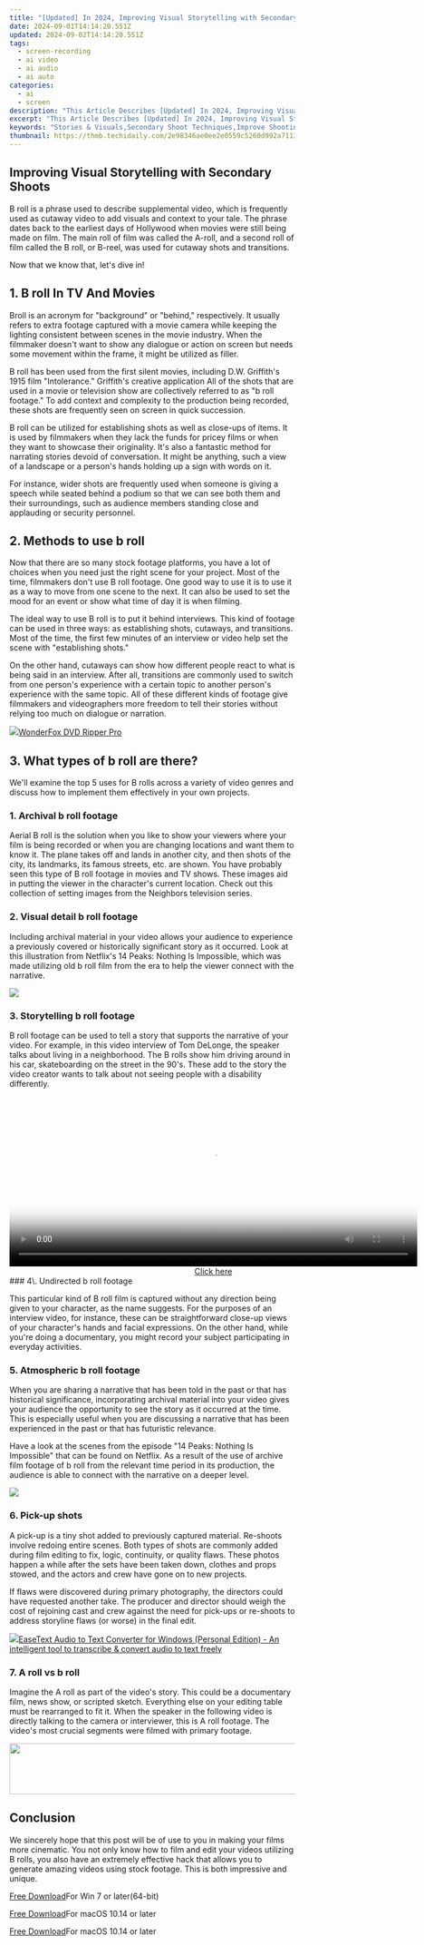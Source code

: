 ```yaml
---
title: "[Updated] In 2024, Improving Visual Storytelling with Secondary Shoots"
date: 2024-09-01T14:14:20.551Z
updated: 2024-09-02T14:14:20.551Z
tags: 
  - screen-recording
  - ai video
  - ai audio
  - ai auto
categories: 
  - ai
  - screen
description: "This Article Describes [Updated] In 2024, Improving Visual Storytelling with Secondary Shoots"
excerpt: "This Article Describes [Updated] In 2024, Improving Visual Storytelling with Secondary Shoots"
keywords: "Stories & Visuals,Secondary Shoot Techniques,Improve Shooting Skills,Enhanced Cinematic Shots,Creative Storytelling,Narrative Filmmaking,VFX Integration Art,Visual Storytelling,Secondary Shoot Skills,Enhance Cinematic Techniques,Creative Shooting Art,Storytelling VFX,Improved Visuals Narrate"
thumbnail: https://thmb.techidaily.com/2e98346ae0ee2e0559c5260d992a7113232d0df75bda10dff9dc91899db94103.jpg
---
```


## Improving Visual Storytelling with Secondary Shoots

B roll is a phrase used to describe supplemental video, which is frequently used as cutaway video to add visuals and context to your tale. The phrase dates back to the earliest days of Hollywood when movies were still being made on film. The main roll of film was called the A-roll, and a second roll of film called the B roll, or B-reel, was used for cutaway shots and transitions.

Now that we know that, let's dive in!

## 1\. B roll In TV And Movies

Broll is an acronym for "background" or "behind," respectively. It usually refers to extra footage captured with a movie camera while keeping the lighting consistent between scenes in the movie industry. When the filmmaker doesn't want to show any dialogue or action on screen but needs some movement within the frame, it might be utilized as filler.

B roll has been used from the first silent movies, including D.W. Griffith's 1915 film "Intolerance." Griffith's creative application All of the shots that are used in a movie or television show are collectively referred to as "b roll footage." To add context and complexity to the production being recorded, these shots are frequently seen on screen in quick succession.

B roll can be utilized for establishing shots as well as close-ups of items. It is used by filmmakers when they lack the funds for pricey films or when they want to showcase their originality. It's also a fantastic method for narrating stories devoid of conversation. It might be anything, such a view of a landscape or a person's hands holding up a sign with words on it.

For instance, wider shots are frequently used when someone is giving a speech while seated behind a podium so that we can see both them and their surroundings, such as audience members standing close and applauding or security personnel.

## 2\. Methods to use b roll

Now that there are so many stock footage platforms, you have a lot of choices when you need just the right scene for your project. Most of the time, filmmakers don't use B roll footage. One good way to use it is to use it as a way to move from one scene to the next. It can also be used to set the mood for an event or show what time of day it is when filming.

The ideal way to use B roll is to put it behind interviews. This kind of footage can be used in three ways: as establishing shots, cutaways, and transitions. Most of the time, the first few minutes of an interview or video help set the scene with "establishing shots."

On the other hand, cutaways can show how different people react to what is being said in an interview. After all, transitions are commonly used to switch from one person's experience with a certain topic to another person's experience with the same topic. All of these different kinds of footage give filmmakers and videographers more freedom to tell their stories without relying too much on dialogue or narration.

<!-- affiliate ads begin -->
<a href="https://secure.2checkout.com/order/checkout.php?PRODS=3922934&QTY=1&AFFILIATE=108875&CART=1"><img src="https://secure.avangate.com/images/merchant/4b0a0290ad7df100b77e86839989a75e/products/ripperpro.png" border="0">WonderFox DVD Ripper Pro</a>
<!-- affiliate ads end -->
## 3\. What types of b roll are there?

We'll examine the top 5 uses for B rolls across a variety of video genres and discuss how to implement them effectively in your own projects.

### 1\. Archival b roll footage

Aerial B roll is the solution when you like to show your viewers where your film is being recorded or when you are changing locations and want them to know it. The plane takes off and lands in another city, and then shots of the city, its landmarks, its famous streets, etc. are shown. You have probably seen this type of B roll footage in movies and TV shows. These images aid in putting the viewer in the character's current location. Check out this collection of setting images from the Neighbors television series.

### 2\. Visual detail b roll footage

Including archival material in your video allows your audience to experience a previously covered or historically significant story as it occurred. Look at this illustration from Netflix's 14 Peaks: Nothing Is Impossible, which was made utilizing old b roll film from the era to help the viewer connect with the narrative.

<!-- affiliate ads begin -->
<a href="https://estore.winxdvd.com/order/checkout.php?PRODS=4081991&QTY=1&AFFILIATE=108875&CART=1"><img src="https://www.winxdvd.com/affiliate/new-banner/wt-500x500.jpg" border="0"></a>
<!-- affiliate ads end -->
### 3\. Storytelling b roll footage

B roll footage can be used to tell a story that supports the narrative of your video. For example, in this video interview of Tom DeLonge, the speaker talks about living in a neighborhood. The B rolls show him driving around in his car, skateboarding on the street in the 90's. These add to the story the video creator wants to talk about not seeing people with a disability differently.

<!-- affiliate ads begin -->
<span id="1993650">
					<video width="720" height="300" style="cursor:pointer"
           poster="//a.impactradius-go.com/display-clicktoplayimage/1993650.jpeg"
           onclick="if(!this.playClicked){this.play();this.setAttribute('controls',true);this.playClicked=true;}">
	   <source src="//a.impactradius-go.com/display-ad/22993-1993650">
	   <img src="//a.impactradius-go.com/display-clicktoplayimage/1993650.jpeg" style="border: none; height: 100%; width: 100%; object-fit: contain">
	</video>
	<div style="width:720px;text-align:center"><a href="javascript:window.open(decodeURIComponent('https%3A%2F%2Fhomestyler.sjv.io%2Fc%2F5597632%2F1993650%2F22993'), '_blank');void(0);">Click here</a></div>
</span>
<img height="0" width="0" src="https://imp.pxf.io/i/5597632/1993650/22993" style="position:absolute;visibility:hidden;" border="0" />
<!-- affiliate ads end -->
### 4\. Undirected b roll footage

This particular kind of B roll film is captured without any direction being given to your character, as the name suggests. For the purposes of an interview video, for instance, these can be straightforward close-up views of your character's hands and facial expressions. On the other hand, while you're doing a documentary, you might record your subject participating in everyday activities.

### 5\. Atmospheric b roll footage

When you are sharing a narrative that has been told in the past or that has historical significance, incorporating archival material into your video gives your audience the opportunity to see the story as it occurred at the time. This is especially useful when you are discussing a narrative that has been experienced in the past or that has futuristic relevance.

Have a look at the scenes from the episode "14 Peaks: Nothing Is Impossible" that can be found on Netflix. As a result of the use of archive film footage of b roll from the relevant time period in its production, the audience is able to connect with the narrative on a deeper level.

<!-- affiliate ads begin -->
<a href="https://shop.incomedia.eu/order/checkout.php?PRODS=39655089&QTY=1&AFFILIATE=108875&CART=1"><img src="https://incomedia.eu/files/images/affiliates/wa/01_WA_728x90.jpg" border="0"></a>
<!-- affiliate ads end -->
### 6\. Pick-up shots

A pick-up is a tiny shot added to previously captured material. Re-shoots involve redoing entire scenes. Both types of shots are commonly added during film editing to fix, logic, continuity, or quality flaws. These photos happen a while after the sets have been taken down, clothes and props stowed, and the actors and crew have gone on to new projects.

If flaws were discovered during primary photography, the directors could have requested another take. The producer and director should weigh the cost of rejoining cast and crew against the need for pick-ups or re-shoots to address storyline flaws (or worse) in the final edit.

<!-- affiliate ads begin -->
<a href="https://secure.2checkout.com/order/checkout.php?PRODS=40203538&QTY=1&AFFILIATE=108875&CART=1"><img src="https://secure.avangate.com/images/merchant/cc4b82e826b52ec41c810301548e8f48/products/audio-to-text-transcription-software.png" border="0">EaseText Audio to Text Converter for Windows (Personal Edition) - An intelligent tool to transcribe & convert audio to text freely </a>
<!-- affiliate ads end -->
### 7\. A roll vs b roll

Imagine the A roll as part of the video's story. This could be a documentary film, news show, or scripted sketch. Everything else on your editing table must be rearranged to fit it. When the speaker in the following video is directly talking to the camera or interviewer, this is A roll footage. The video's most crucial segments were filmed with primary footage.

<!-- affiliate ads begin -->
<a href="https://zonlipartnershipprogram.pxf.io/c/5597632/1596691/17882" target="_top" id="1596691"><img src="//a.impactradius-go.com/display-ad/17882-1596691" border="0" alt="" width="728" height="90"/></a><img height="0" width="0" src="https://imp.pxf.io/i/5597632/1596691/17882" style="position:absolute;visibility:hidden;" border="0" />
<!-- affiliate ads end -->
## Conclusion

We sincerely hope that this post will be of use to you in making your films more cinematic. You not only know how to film and edit your videos utilizing B rolls, you also have an extremely effective hack that allows you to generate amazing videos using stock footage. This is both impressive and unique.

[Free Download](https://tools.techidaily.com/wondershare/filmora/download/)For Win 7 or later(64-bit)

[Free Download](https://tools.techidaily.com/wondershare/filmora/download/)For macOS 10.14 or later

[Free Download](https://tools.techidaily.com/wondershare/filmora/download/)For macOS 10.14 or later

<ins class="adsbygoogle"
     style="display:block"
     data-ad-format="autorelaxed"
     data-ad-client="ca-pub-7571918770474297"
     data-ad-slot="1223367746"></ins>

<ins class="adsbygoogle"
     style="display:block"
     data-ad-format="autorelaxed"
     data-ad-client="ca-pub-7571918770474297"
     data-ad-slot="1223367746"></ins>



<ins class="adsbygoogle"
     style="display:block"
     data-ad-client="ca-pub-7571918770474297"
     data-ad-slot="8358498916"
     data-ad-format="auto"
     data-full-width-responsive="true"></ins>



